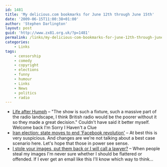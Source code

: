 ```yaml
---
id: 1481
title: 'My delicious.com bookmarks for June 12th through June 15th'
date: '2009-06-15T11:00:38+01:00'
author: 'Stephen Darlington'
layout: post
guid: 'http://www.zx81.org.uk/?p=1481'
permalink: /links/my-delicious-com-bookmarks-for-june-12th-through-june-15th.html
categories:
    - Links
tags:
    - censorship
    - comedy
    - copyright
    - elections
    - funny
    - humour
    - Links
    - News
    - politics
    - radio
---
```


- [Life after Humph](http://news.bbc.co.uk/1/hi/entertainment/8097368.stm) – "The show is such a fixture, such a massive part of the radio landscape, I think British radio would be the poorer without it so they made a great decision." Couldn't have said it better myself. Welcome back I'm Sorry I Haven't a Clue
- [Iran election: state moves to end 'Facebook revolution'](http://technology.timesonline.co.uk/tol/news/tech_and_web/article6497569.ece) – At best this is very suspicious. And changes are we're not talking about a best case scenario here. Let's hope that those in power see sense.
- [I stole your images, put them back or I will call a lawyer?](http://dizzythinks.net/2009/06/i-stole-your-images-put-them-back-or-i.html) – When people steal my images I'm never sure whether I should be flattered or offended. If I ever get an email like this I'll know which way to think…